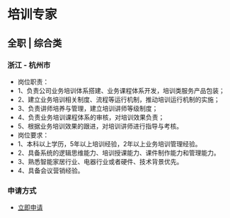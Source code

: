 
# 培训专家
## 全职  |  综合类
### 浙江 - 杭州市

- 岗位职责：
- 1、负责公司业务培训体系搭建、业务课程体系开发，培训类服务产品包装；
- 2、建立业务培训相关制度、流程等运行机制，推动培训运行机制的实施；
- 3、负责讲师培养与管理，建立培训讲师等级制度；
- 4、负责业务培训课程体系的审核，对培训效果负责；
- 5、根据业务培训效果的跟进，对培训讲师进行指导与考核。
- 岗位要求：
- 1、本科以上学历，5年以上培训经验，2年以上业务培训管理经验。
- 2、具备系统的逻辑思维能力、培训授课能力、课件制作能力和管理能力。
- 3、熟悉智能家居行业、电器行业或者硬件、技术背景优先。
- 4、具备会议营销经验。
### 申请方式
- <a href="mailto:hr@tuya.com" title=yourName-培训专家>立即申请</a>